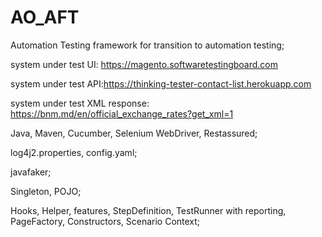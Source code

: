 # AO_AFT
Automation Testing framework for transition to automation testing;

system under test UI: https://magento.softwaretestingboard.com

system under test API:https://thinking-tester-contact-list.herokuapp.com

system under test XML response: https://bnm.md/en/official_exchange_rates?get_xml=1

Java, Maven, Cucumber, Selenium WebDriver, Restassured;

log4j2.properties, config.yaml;

javafaker; 

Singleton, POJO;

Hooks, Helper, features, StepDefinition, TestRunner with reporting, PageFactory, Constructors, Scenario Context;
